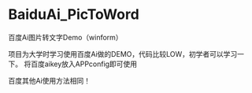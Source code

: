 # BaiduAi_PicToWord
百度Ai图片转文字Demo（winform）

项目为大学时学习使用百度Ai做的DEMO，代码比较LOW，初学者可以学习一下。
将百度aikey放入APPconfig即可使用

百度其他Ai使用方法相同！
